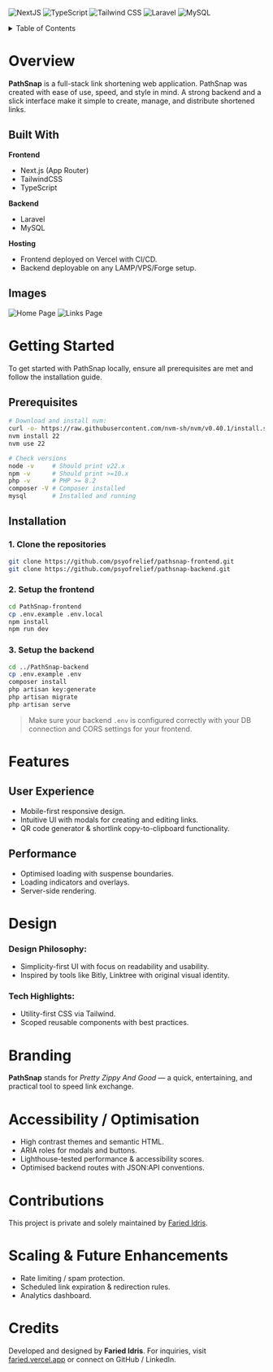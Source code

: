 ![NextJS](https://img.shields.io/badge/next.js-000000?style=for-the-badge&logo=nextdotjs&logoColor=white)
![TypeScript](https://img.shields.io/badge/TypeScript-3178C6?style=for-the-badge&logo=typescript&logoColor=white)
![Tailwind CSS](https://img.shields.io/badge/Tailwind_CSS-38B2AC?style=for-the-badge&logo=tailwind-css&logoColor=white)
![Laravel](https://img.shields.io/badge/Laravel-FF2D20?style=for-the-badge&logo=laravel&logoColor=white)
![MySQL](https://img.shields.io/badge/MySQL-4479A1?style=for-the-badge&logo=mysql&logoColor=white)

<!-- TABLE OF CONTENTS -->
<details>
  <summary>Table of Contents</summary>
  <ol>
    <li>
      <a href="#overview">Overview</a>
      <ul>
        <li><a href="#built-with">Built With</a></li>
        <li><a href="#demo">Demo</a></li>
      </ul>
    </li>
    <li>
      <a href="#getting-started">Getting Started</a>
      <ul>
        <li><a href="#prerequisites">Prerequisites</a></li>
        <li><a href="#installation">Installation</a></li>
      </ul>
    </li>
    <li>
      <a href="#features">Features</a>
      <ul>
        <li><a href="#user-experience">User Experience</a></li>
        <li><a href="#performance">Performance</a></li>
      </ul>
    </li>
    <li><a href="#design">Design</a></li>
    <li><a href="#branding">Branding</a></li>
    <li><a href="#accessibility--optimisation">Accessibility / Optimisation</a></li>
    <li><a href="#contributions">Contributions</a></li>
    <li><a href="#scaling--future-enhancements">Scaling & Future Enhancements</a></li>
    <li><a href="#credits">Credits</a></li>
  </ol>
</details>

# Overview

**PathSnap** is a full-stack link shortening web application. PathSnap was created with ease of use, speed, and style in mind. A strong backend and a slick interface make it simple to create, manage, and distribute shortened links.

## Built With

**Frontend**

- Next.js (App Router)
- TailwindCSS
- TypeScript

**Backend**

- Laravel
- MySQL

**Hosting**

- Frontend deployed on Vercel with CI/CD.
- Backend deployable on any LAMP/VPS/Forge setup.

## Images

![Home Page](https://i.imgur.com/lNNRDGX.jpeg)
![Links Page](https://i.imgur.com/WHnRuEb.jpeg)

# Getting Started

To get started with PathSnap locally, ensure all prerequisites are met and follow the installation guide.

## Prerequisites

```bash
# Download and install nvm:
curl -o- https://raw.githubusercontent.com/nvm-sh/nvm/v0.40.1/install.sh | bash
nvm install 22
nvm use 22

# Check versions
node -v     # Should print v22.x
npm -v      # Should print >=10.x
php -v      # PHP >= 8.2
composer -V # Composer installed
mysql       # Installed and running
```

## Installation

### 1. Clone the repositories

```bash
git clone https://github.com/psyofrelief/pathsnap-frontend.git
git clone https://github.com/psyofrelief/pathsnap-backend.git
```

### 2. Setup the frontend

```bash
cd PathSnap-frontend
cp .env.example .env.local
npm install
npm run dev
```

### 3. Setup the backend

```bash
cd ../PathSnap-backend
cp .env.example .env
composer install
php artisan key:generate
php artisan migrate
php artisan serve
```

> Make sure your backend `.env` is configured correctly with your DB connection and CORS settings for your frontend.

# Features

## User Experience

- Mobile-first responsive design.
- Intuitive UI with modals for creating and editing links.
- QR code generator & shortlink copy-to-clipboard functionality.

## Performance

- Optimised loading with suspense boundaries.
- Loading indicators and overlays.
- Server-side rendering.

# Design

### Design Philosophy:

- Simplicity-first UI with focus on readability and usability.
- Inspired by tools like Bitly, Linktree with original visual identity.

### Tech Highlights:

- Utility-first CSS via Tailwind.
- Scoped reusable components with best practices.

# Branding

**PathSnap** stands for _Pretty Zippy And Good_ — a quick, entertaining, and practical tool to speed link exchange.

# Accessibility / Optimisation

- High contrast themes and semantic HTML.
- ARIA roles for modals and buttons.
- Lighthouse-tested performance & accessibility scores.
- Optimised backend routes with JSON:API conventions.

# Contributions

This project is private and solely maintained by [Faried Idris](https://faried.vercel.app).

# Scaling & Future Enhancements

- Rate limiting / spam protection.
- Scheduled link expiration & redirection rules.
- Analytics dashboard.

# Credits

Developed and designed by **Faried Idris**.
For inquiries, visit [faried.vercel.app](https://faried.vercel.app) or connect on GitHub / LinkedIn.

```

```

